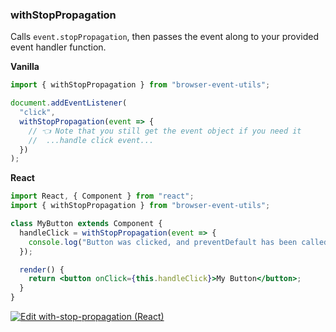 ### withStopPropagation

Calls `event.stopPropagation`, then passes the event along to your provided event handler function.

**Vanilla**

```js
import { withStopPropagation } from "browser-event-utils";

document.addEventListener(
  "click",
  withStopPropagation(event => {
    // 👈 Note that you still get the event object if you need it
    //  ...handle click event...
  })
);
```

**React**

```jsx
import React, { Component } from "react";
import { withStopPropagation } from "browser-event-utils";

class MyButton extends Component {
  handleClick = withStopPropagation(event => {
    console.log("Button was clicked, and preventDefault has been called!");
  });

  render() {
    return <button onClick={this.handleClick}>My Button</button>;
  }
}
```

[![Edit with-stop-propagation (React)](https://codesandbox.io/static/img/play-codesandbox.svg)](https://codesandbox.io/s/with-prevent-default-react-j34ch?fontsize=14)
